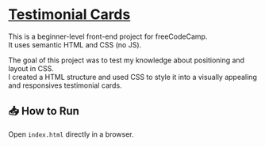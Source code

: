 # [Testimonial Cards](https://roadmap.sh/projects/testimonial-cards)

This is a beginner-level front-end project for freeCodeCamp.  
It uses semantic HTML and CSS (no JS).

The goal of this project was to test my knowledge about positioning and layout in CSS.  
I created a HTML structure and used CSS to style it into a visually appealing and responsives testimonial cards.  

## 📥 How to Run
Open `index.html` directly in a browser.
